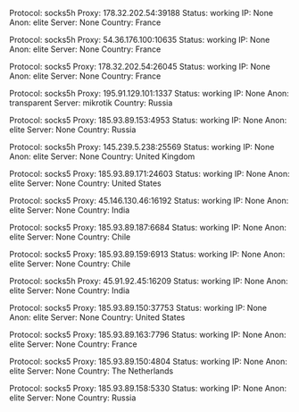 Protocol: socks5h
Proxy: 178.32.202.54:39188
Status: working
IP: None
Anon: elite
Server: None
Country: France

Protocol: socks5h
Proxy: 54.36.176.100:10635
Status: working
IP: None
Anon: elite
Server: None
Country: France

Protocol: socks5
Proxy: 178.32.202.54:26045
Status: working
IP: None
Anon: elite
Server: None
Country: France

Protocol: socks5h
Proxy: 195.91.129.101:1337
Status: working
IP: None
Anon: transparent
Server: mikrotik
Country: Russia

Protocol: socks5
Proxy: 185.93.89.153:4953
Status: working
IP: None
Anon: elite
Server: None
Country: Russia

Protocol: socks5h
Proxy: 145.239.5.238:25569
Status: working
IP: None
Anon: elite
Server: None
Country: United Kingdom

Protocol: socks5
Proxy: 185.93.89.171:24603
Status: working
IP: None
Anon: elite
Server: None
Country: United States

Protocol: socks5
Proxy: 45.146.130.46:16192
Status: working
IP: None
Anon: elite
Server: None
Country: India

Protocol: socks5
Proxy: 185.93.89.187:6684
Status: working
IP: None
Anon: elite
Server: None
Country: Chile

Protocol: socks5
Proxy: 185.93.89.159:6913
Status: working
IP: None
Anon: elite
Server: None
Country: Chile

Protocol: socks5h
Proxy: 45.91.92.45:16209
Status: working
IP: None
Anon: elite
Server: None
Country: India

Protocol: socks5
Proxy: 185.93.89.150:37753
Status: working
IP: None
Anon: elite
Server: None
Country: United States

Protocol: socks5
Proxy: 185.93.89.163:7796
Status: working
IP: None
Anon: elite
Server: None
Country: France

Protocol: socks5
Proxy: 185.93.89.150:4804
Status: working
IP: None
Anon: elite
Server: None
Country: The Netherlands

Protocol: socks5
Proxy: 185.93.89.158:5330
Status: working
IP: None
Anon: elite
Server: None
Country: Russia

